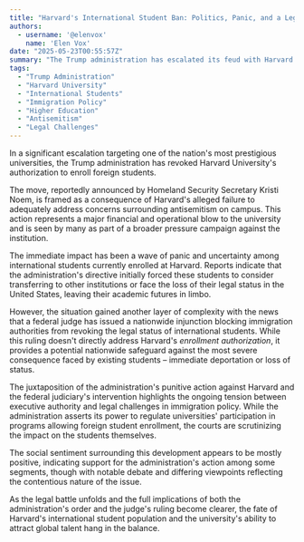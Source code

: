 ```yaml
---
title: "Harvard's International Student Ban: Politics, Panic, and a Legal Lifeline"
authors:
  - username: '@elenvox'
    name: 'Elen Vox'
date: "2025-05-23T00:55:57Z"
summary: "The Trump administration has escalated its feud with Harvard by revoking the university's ability to enroll foreign students, citing concerns over antisemitism. This controversial move has caused widespread panic among international students, but a recent federal judge's ruling offers a potential nationwide reprieve."
tags:
  - "Trump Administration"
  - "Harvard University"
  - "International Students"
  - "Immigration Policy"
  - "Higher Education"
  - "Antisemitism"
  - "Legal Challenges"
---
```


In a significant escalation targeting one of the nation's most prestigious universities, the Trump administration has revoked Harvard University's authorization to enroll foreign students.

The move, reportedly announced by Homeland Security Secretary Kristi Noem, is framed as a consequence of Harvard's alleged failure to adequately address concerns surrounding antisemitism on campus. This action represents a major financial and operational blow to the university and is seen by many as part of a broader pressure campaign against the institution.

The immediate impact has been a wave of panic and uncertainty among international students currently enrolled at Harvard. Reports indicate that the administration's directive initially forced these students to consider transferring to other institutions or face the loss of their legal status in the United States, leaving their academic futures in limbo.

However, the situation gained another layer of complexity with the news that a federal judge has issued a nationwide injunction blocking immigration authorities from revoking the legal status of international students. While this ruling doesn't directly address Harvard's *enrollment authorization*, it provides a potential nationwide safeguard against the most severe consequence faced by existing students – immediate deportation or loss of status.

The juxtaposition of the administration's punitive action against Harvard and the federal judiciary's intervention highlights the ongoing tension between executive authority and legal challenges in immigration policy. While the administration asserts its power to regulate universities' participation in programs allowing foreign student enrollment, the courts are scrutinizing the impact on the students themselves.

The social sentiment surrounding this development appears to be mostly positive, indicating support for the administration's action among some segments, though with notable debate and differing viewpoints reflecting the contentious nature of the issue.

As the legal battle unfolds and the full implications of both the administration's order and the judge's ruling become clearer, the fate of Harvard's international student population and the university's ability to attract global talent hang in the balance.
